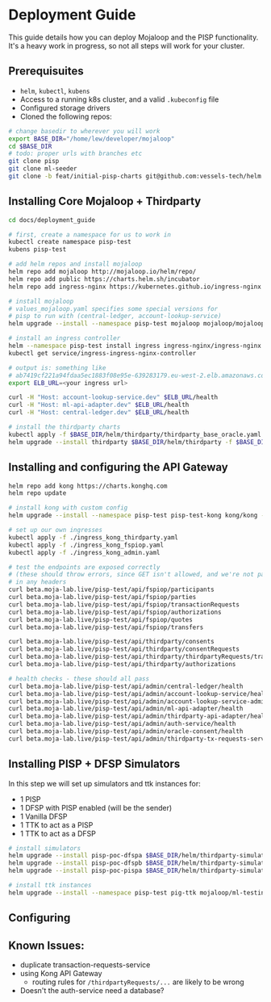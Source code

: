 # Deployment Guide

This guide details how you can deploy Mojaloop and the PISP functionality.
It's a heavy work in progress, so not all steps will work for your cluster.
## Prerequisuites

- `helm`, `kubectl`, `kubens`
- Access to a running k8s cluster, and a valid `.kubeconfig` file
- Configured storage drivers
- Cloned the following repos:
```bash
# change basedir to wherever you will work
export BASE_DIR="/home/lew/developer/mojaloop"
cd $BASE_DIR
# todo: proper urls with branches etc
git clone pisp
git clone ml-seeder
git clone -b feat/initial-pisp-charts git@github.com:vessels-tech/helm.git

```
## Installing Core Mojaloop + Thirdparty

```bash
cd docs/deployment_guide

# first, create a namespace for us to work in
kubectl create namespace pisp-test
kubens pisp-test

# add helm repos and install mojaloop
helm repo add mojaloop http://mojaloop.io/helm/repo/
helm repo add public https://charts.helm.sh/incubator
helm repo add ingress-nginx https://kubernetes.github.io/ingress-nginx

# install mojaloop
# values_mojaloop.yaml specifies some special versions for 
# pisp to run with (central-ledger, account-lookup-service)
helm upgrade --install --namespace pisp-test mojaloop mojaloop/mojaloop -f ./values_mojaloop.yaml

# install an ingress controller
helm --namespace pisp-test install ingress ingress-nginx/ingress-nginx
kubectl get service/ingress-ingress-nginx-controller

# output is: something like
# ab7419cf221a94fdaa5ec1883f08e95e-639283179.eu-west-2.elb.amazonaws.com
export ELB_URL=<your ingress url>

curl -H "Host: account-lookup-service.dev" $ELB_URL/health
curl -H "Host: ml-api-adapter.dev" $ELB_URL/health
curl -H "Host: central-ledger.dev" $ELB_URL/health

# install the thirdparty charts
kubectl apply -f $BASE_DIR/helm/thirdparty/thirdparty_base_oracle.yaml
helm upgrade --install thirdparty $BASE_DIR/helm/thirdparty -f $BASE_DIR/helm/thirdparty/values.yaml
```

## Installing and configuring the API Gateway

```bash
helm repo add kong https://charts.konghq.com
helm repo update

# install kong with custom config
helm upgrade --install --namespace pisp-test pisp-test-kong kong/kong -f ./kong_values.yaml

# set up our own ingresses
kubectl apply -f ./ingress_kong_thirdparty.yaml
kubectl apply -f ./ingress_kong_fspiop.yaml
kubectl apply -f ./ingress_kong_admin.yaml

# test the endpoints are exposed correctly 
# (these should throw errors, since GET isn't allowed, and we're not passing
# in any headers
curl beta.moja-lab.live/pisp-test/api/fspiop/participants
curl beta.moja-lab.live/pisp-test/api/fspiop/parties
curl beta.moja-lab.live/pisp-test/api/fspiop/transactionRequests
curl beta.moja-lab.live/pisp-test/api/fspiop/authorizations
curl beta.moja-lab.live/pisp-test/api/fspiop/quotes
curl beta.moja-lab.live/pisp-test/api/fspiop/transfers

curl beta.moja-lab.live/pisp-test/api/thirdparty/consents
curl beta.moja-lab.live/pisp-test/api/thirdparty/consentRequests
curl beta.moja-lab.live/pisp-test/api/thirdparty/thirdpartyRequests/transactions/
curl beta.moja-lab.live/pisp-test/api/thirdparty/authorizations

# health checks - these should all pass
curl beta.moja-lab.live/pisp-test/api/admin/central-ledger/health
curl beta.moja-lab.live/pisp-test/api/admin/account-lookup-service/health
curl beta.moja-lab.live/pisp-test/api/admin/account-lookup-service-admin/health
curl beta.moja-lab.live/pisp-test/api/admin/ml-api-adapter/health
curl beta.moja-lab.live/pisp-test/api/admin/thirdparty-api-adapter/health
curl beta.moja-lab.live/pisp-test/api/admin/auth-service/health
curl beta.moja-lab.live/pisp-test/api/admin/oracle-consent/health
curl beta.moja-lab.live/pisp-test/api/admin/thirdparty-tx-requests-service/health
```

## Installing PISP + DFSP Simulators

In this step we will set up simulators and ttk instances for:
- 1 PISP
- 1 DFSP with PISP enabled (will be the sender)
- 1 Vanilla DFSP
- 1 TTK to act as a PISP
- 1 TTK to act as a DFSP

```bash
# install simulators
helm upgrade --install pisp-poc-dfspa $BASE_DIR/helm/thirdparty-simulator -f  $BASE_DIR/helm/thirdparty-simulator/values_dfspa.yml
helm upgrade --install pisp-poc-dfspb $BASE_DIR/helm/thirdparty-simulator -f  $BASE_DIR/helm/thirdparty-simulator/values_dfspb.yml
helm upgrade --install pisp-poc-pispa $BASE_DIR/helm/thirdparty-simulator -f  $BASE_DIR/helm/thirdparty-simulator/values_pispa.yml

# install ttk instances
helm upgrade --install --namespace pisp-test pig-ttk mojaloop/ml-testing-toolkit --values ./values-ttk-pig.yaml

```


## Configuring 


## Known Issues:

- duplicate transaction-requests-service
- using Kong API Gateway
    - routing rules for `/thirdpartyRequests/...` are likely to be wrong
- Doesn't the auth-service need a database?
